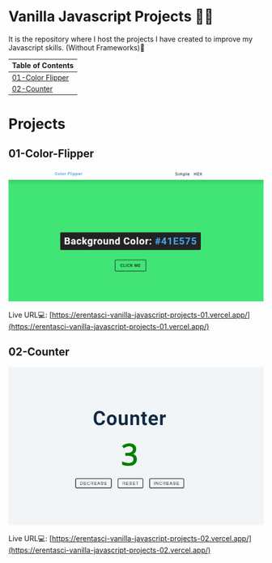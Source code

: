 # Vanilla Javascript Projects 🤩🥳 

It is the repository where I host the projects I have created to improve my Javascript skills. (Without Frameworks)👾


| Table of Contents                          |
| ------------------------------------------ |
| [01-Color Flipper](#01-color-flipper)      |
| [02-Counter](#02-counter)                  |


# Projects 

## 01-Color-Flipper
![screenshot](./01-color-flipper/screenshot.png)

Live URL💻: [https://erentasci-vanilla-javascript-projects-01.vercel.app/](https://erentasci-vanilla-javascript-projects-01.vercel.app/)


## 02-Counter 
![screenshot](./02-counter/img/screenshot.png)

Live URL💻: [https://erentasci-vanilla-javascript-projects-02.vercel.app/](https://erentasci-vanilla-javascript-projects-02.vercel.app/)
